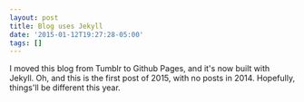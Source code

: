 ```yaml
---
layout: post
title: Blog uses Jekyll
date: '2015-01-12T19:27:28-05:00'
tags: []
---
```

I moved this blog from Tumblr to Github Pages, and it's now built with Jekyll. Oh, and this is the first post of 2015, with no posts in 2014. Hopefully, things'll be different this year.
